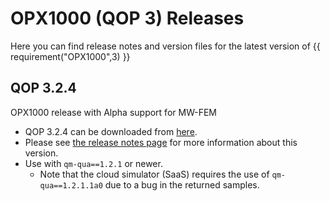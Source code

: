 # OPX1000 (QOP 3) Releases

Here you can find release notes and version files for the latest version of {{ requirement("OPX1000",3) }}


## QOP 3.2.4

OPX1000 release with Alpha support for MW-FEM

* QOP 3.2.4 can be downloaded from [here](https://qmpublic.s3.amazonaws.com/QOP/QOP3.2.4/1736670861-gusck9/QOP3.2.4.tar.gz.age).
* Please see [the release notes page](../../hidden_pages/QOP32x.md) for more information about this version.
* Use with `qm-qua==1.2.1` or newer.
  * Note that the cloud simulator (SaaS) requires the use of `qm-qua==1.2.1.1a0` due to a bug in the returned samples.
